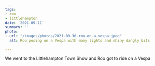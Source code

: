 ```yaml
---
tags:
- roo
- littlehampton
date: '2021-09-11'
summary: ''
photo:
- url: "/images/photos/2021-09-30-roo-on-a-vespa.jpeg"
  alt: Roo posing on a Vespa with many lights and shiny dangly bits

---
```

We went to the Littlehampton Town Show and Roo got to ride on a Vespa
